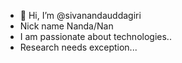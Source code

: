- 👋 Hi, I’m @sivanandauddagiri
- Nick name Nanda/Nan
- I am passionate about technologies..
- Research needs exception...
